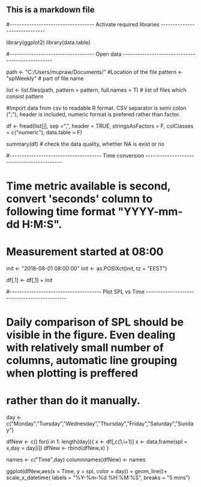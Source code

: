 ## This is a markdown file

#----------------------------------- Activate required libraries ------------------------------

library(ggplot2)
library(data.table)

#----------------------------------- Open data -------------------------------------------------

path <- "C:/Users/mupraw/Documents/"  #Location of the file
pattern <- "splWeekly"                # part of file name

list <- list.files(path, pattern = pattern, full.names = T)   # list of files which consist pattern

#Import data from csv to readable R format. CSV separator is semi colon (";"), header is included, numeric format is prefered rather than factor.

df <- fread(list[j], sep =",", 
                    header = TRUE,
                    stringsAsFactors = F,
                    colClasses = c("numeric"),
                    data.table = F)
                    
summary(df) # check the data quality, whether NA is exist or no

#-------------------------------------- Time conversion -------------------------------------------

# Time metric available is second, convert 'seconds' column to following time format "YYYY-mm-dd H:M:S".
# Measurement started at 08:00

init <- "2018-08-01 08:00:00"
init <- as.POSIXct(init, tz = "EEST")

df[,1] <- df[,1] + init


#-------------------------------------- Plot SPL vs Time ---------------------------------------------

# Daily comparison of SPL should be visible in the figure. Even dealing with relatively small number of columns, automatic line grouping when plotting is preffered 
# rather than do it manually.    

day <- c("Monday","Tuesday","Wednesday","Thursday","Friday","Saturday","Sunday")

dfNew <- c()
for(i in 1: length(day)){
x <- df[,c(1,i+1)]
x <- data.frame(spl = x,day = day[i])
dfNew <- rbind(dfNew,x)
}

names <- c("Time",day)
columnnames(dfNew) <- names

ggplot(dfNew,aes(x = Time, y = spl, color = day)) +
geom_line()+
scale_x_datetime( labels = "%Y-%m-%d %H:%M:%S",
                  breaks = "5 mins")








